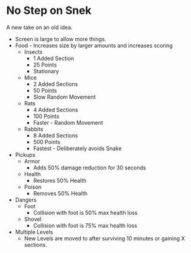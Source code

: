 # No Step on Snek

A new take on an old idea.

- Screen is large to allow more things.
- Food - Increases size by larger amounts and increases scoring
  - Insects
    - 1 Added Section
    - 25 Points
    - Stationary
  - Mice
    - 2 Added Sections
    - 50 Points
    - Slow Random Movement
  - Rats
    - 4 Added Sections
    - 100 Points
    - Faster - Random Movement 
  - Rabbits
    - 8 Added Sections
    - 500 Points
    - Fastest - Deliberately avoids Snake
- Pickups
  - Armor
    - Adds 50% damage reduction for 30 seconds
  - Health
    - Restores 50% Health 
  - Poison
    - Removes 50% Health
- Dangers
  - Foot
    - Collision with foot is 50% max health loss
  - Shovel
    - Collision with foot is 75% max health loss
- Multiple Levels
  - New Levels are moved to after surviving 10 minutes or gaining X sections. 
